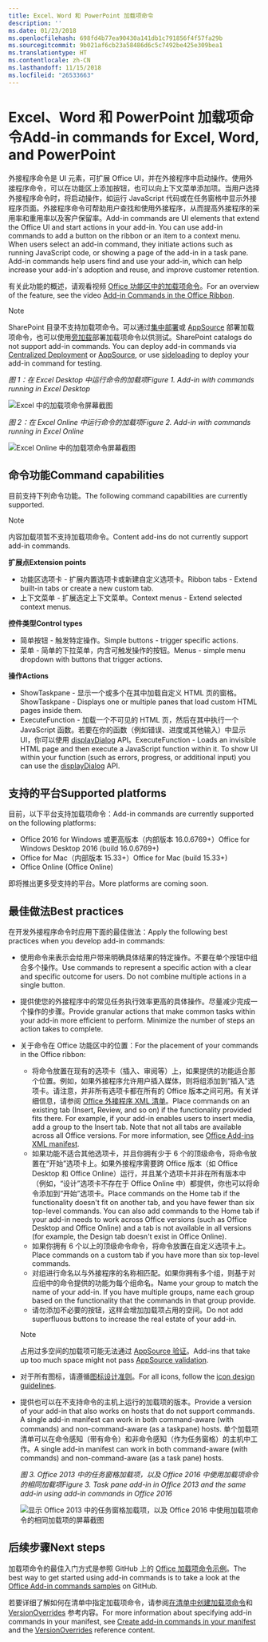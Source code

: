 ```yaml
---
title: Excel、Word 和 PowerPoint 加载项命令
description: ''
ms.date: 01/23/2018
ms.openlocfilehash: 698fd4b77ea90430a141db1c791856f4f57fa29b
ms.sourcegitcommit: 9b021af6cb23a58486d6c5c7492be425e309bea1
ms.translationtype: HT
ms.contentlocale: zh-CN
ms.lasthandoff: 11/15/2018
ms.locfileid: "26533663"
---
```

# <a name="add-in-commands-for-excel-word-and-powerpoint"></a><span data-ttu-id="f40ad-102">Excel、Word 和 PowerPoint 加载项命令</span><span class="sxs-lookup"><span data-stu-id="f40ad-102">Add-in commands for Excel, Word, and PowerPoint</span></span>

<span data-ttu-id="f40ad-p101">外接程序命令是 UI 元素，可扩展 Office UI，并在外接程序中启动操作。使用外接程序命令，可以在功能区上添加按钮，也可以向上下文菜单添加项。当用户选择外接程序命令时，将启动操作，如运行 JavaScript 代码或在任务窗格中显示外接程序页面。外接程序命令可帮助用户查找和使用外接程序，从而提高外接程序的采用率和重用率以及客户保留率。</span><span class="sxs-lookup"><span data-stu-id="f40ad-p101">Add-in commands are UI elements that extend the Office UI and start actions in your add-in. You can use add-in commands to add a button on the ribbon or an item to a context menu. When users select an add-in command, they initiate actions such as running JavaScript code, or showing a page of the add-in in a task pane. Add-in commands help users find and use your add-in, which can help increase your add-in's adoption and reuse, and improve customer retention.</span></span>

<span data-ttu-id="f40ad-107">有关此功能的概述，请观看视频 [Office 功能区中的加载项命令](https://channel9.msdn.com/events/Build/2016/P551)。</span><span class="sxs-lookup"><span data-stu-id="f40ad-107">For an overview of the feature, see the video [Add-in Commands in the Office Ribbon](https://channel9.msdn.com/events/Build/2016/P551).</span></span>

> [!NOTE]
> <span data-ttu-id="f40ad-p102">SharePoint 目录不支持加载项命令。可以通过[集中部署](../publish/centralized-deployment.md)或 [AppSource](https://docs.microsoft.com/office/dev/store/submit-to-the-office-store) 部署加载项命令，也可以使用[旁加载](../testing/create-a-network-shared-folder-catalog-for-task-pane-and-content-add-ins.md)部署加载项命令以供测试。</span><span class="sxs-lookup"><span data-stu-id="f40ad-p102">SharePoint catalogs do not support add-in commands. You can deploy add-in commands via [Centralized Deployment](../publish/centralized-deployment.md) or [AppSource](https://docs.microsoft.com/office/dev/store/submit-to-the-office-store), or use [sideloading](../testing/create-a-network-shared-folder-catalog-for-task-pane-and-content-add-ins.md) to deploy your add-in command for testing.</span></span> 

<span data-ttu-id="f40ad-110">*图 1：在 Excel Desktop 中运行命令的加载项*</span><span class="sxs-lookup"><span data-stu-id="f40ad-110">*Figure 1. Add-in with commands running in Excel Desktop*</span></span>

![Excel 中的加载项命令屏幕截图](../images/add-in-commands-1.png)

<span data-ttu-id="f40ad-112">*图 2：在 Excel Online 中运行命令的加载项*</span><span class="sxs-lookup"><span data-stu-id="f40ad-112">*Figure 2. Add-in with commands running in Excel Online*</span></span>

![Excel Online 中的加载项命令屏幕截图](../images/add-in-commands-2.png)

## <a name="command-capabilities"></a><span data-ttu-id="f40ad-114">命令功能</span><span class="sxs-lookup"><span data-stu-id="f40ad-114">Command capabilities</span></span>
<span data-ttu-id="f40ad-115">目前支持下列命令功能。</span><span class="sxs-lookup"><span data-stu-id="f40ad-115">The following command capabilities are currently supported.</span></span>

> [!NOTE]
> <span data-ttu-id="f40ad-116">内容加载项暂不支持加载项命令。</span><span class="sxs-lookup"><span data-stu-id="f40ad-116">Content add-ins do not currently support add-in commands.</span></span>

<span data-ttu-id="f40ad-117">**扩展点**</span><span class="sxs-lookup"><span data-stu-id="f40ad-117">**Extension points**</span></span>

- <span data-ttu-id="f40ad-118">功能区选项卡 - 扩展内置选项卡或新建自定义选项卡。</span><span class="sxs-lookup"><span data-stu-id="f40ad-118">Ribbon tabs - Extend built-in tabs or create a new custom tab.</span></span>
- <span data-ttu-id="f40ad-119">上下文菜单 - 扩展选定上下文菜单。</span><span class="sxs-lookup"><span data-stu-id="f40ad-119">Context menus - Extend selected context menus.</span></span>

<span data-ttu-id="f40ad-120">**控件类型**</span><span class="sxs-lookup"><span data-stu-id="f40ad-120">**Control types**</span></span>

- <span data-ttu-id="f40ad-121">简单按钮 - 触发特定操作。</span><span class="sxs-lookup"><span data-stu-id="f40ad-121">Simple buttons - trigger specific actions.</span></span>
- <span data-ttu-id="f40ad-122">菜单 - 简单的下拉菜单，内含可触发操作的按钮。</span><span class="sxs-lookup"><span data-stu-id="f40ad-122">Menus - simple menu dropdown with buttons that trigger actions.</span></span>

<span data-ttu-id="f40ad-123">**操作**</span><span class="sxs-lookup"><span data-stu-id="f40ad-123">**Actions**</span></span>

- <span data-ttu-id="f40ad-124">ShowTaskpane - 显示一个或多个在其中加载自定义 HTML 页的窗格。</span><span class="sxs-lookup"><span data-stu-id="f40ad-124">ShowTaskpane - Displays one or multiple panes that load custom HTML pages inside them.</span></span>
- <span data-ttu-id="f40ad-p103">ExecuteFunction - 加载一个不可见的 HTML 页，然后在其中执行一个 JavaScript 函数。若要在你的函数（例如错误、进度或其他输入）中显示 UI，你可以使用 [displayDialog](https://docs.microsoft.com/javascript/api/office/office.ui?view=office-js) API。</span><span class="sxs-lookup"><span data-stu-id="f40ad-p103">ExecuteFunction - Loads an invisible HTML page and then execute a JavaScript function within it. To show UI within your function (such as errors, progress, or additional input) you can use the [displayDialog](https://docs.microsoft.com/javascript/api/office/office.ui?view=office-js) API.</span></span>  

## <a name="supported-platforms"></a><span data-ttu-id="f40ad-127">支持的平台</span><span class="sxs-lookup"><span data-stu-id="f40ad-127">Supported platforms</span></span>

<span data-ttu-id="f40ad-128">目前，以下平台支持加载项命令：</span><span class="sxs-lookup"><span data-stu-id="f40ad-128">Add-in commands are currently supported on the following platforms:</span></span>

- <span data-ttu-id="f40ad-129">Office 2016 for Windows 或更高版本（内部版本 16.0.6769+）</span><span class="sxs-lookup"><span data-stu-id="f40ad-129">Office for Windows Desktop 2016 (build 16.0.6769+)</span></span>
- <span data-ttu-id="f40ad-130">Office for Mac（内部版本 15.33+）</span><span class="sxs-lookup"><span data-stu-id="f40ad-130">Office for Mac (build 15.33+)</span></span>
- <span data-ttu-id="f40ad-131">Office Online</span><span class="sxs-lookup"><span data-stu-id="f40ad-131"> (Office Online)</span></span>

<span data-ttu-id="f40ad-132">即将推出更多受支持的平台。</span><span class="sxs-lookup"><span data-stu-id="f40ad-132">More platforms are coming soon.</span></span>

## <a name="best-practices"></a><span data-ttu-id="f40ad-133">最佳做法</span><span class="sxs-lookup"><span data-stu-id="f40ad-133">Best practices</span></span>

<span data-ttu-id="f40ad-134">在开发外接程序命令时应用下面的最佳做法：</span><span class="sxs-lookup"><span data-stu-id="f40ad-134">Apply the following best practices when you develop add-in commands:</span></span>

- <span data-ttu-id="f40ad-p104">使用命令来表示会给用户带来明确具体结果的特定操作。不要在单个按钮中组合多个操作。</span><span class="sxs-lookup"><span data-stu-id="f40ad-p104">Use commands to represent a specific action with a clear and specific outcome for users. Do not combine multiple actions in a single button.</span></span>
- <span data-ttu-id="f40ad-p105">提供使您的外接程序中的常见任务执行效率更高的具体操作。尽量减少完成一个操作的步骤。</span><span class="sxs-lookup"><span data-stu-id="f40ad-p105">Provide granular actions that make common tasks within your add-in more efficient to perform. Minimize the number of steps an action takes to complete.</span></span>
- <span data-ttu-id="f40ad-139">关于命令在 Office 功能区中的位置：</span><span class="sxs-lookup"><span data-stu-id="f40ad-139">For the placement of your commands in the Office ribbon:</span></span>
    - <span data-ttu-id="f40ad-p106">将命令放置在现有的选项卡（插入、审阅等）上，如果提供的功能适合那个位置。例如，如果外接程序允许用户插入媒体，则将组添加到“插入”选项卡。请注意，并非所有选项卡都在所有的 Office 版本之间可用。有关详细信息，请参阅 [Office 外接程序 XML 清单](../develop/add-in-manifests.md)。</span><span class="sxs-lookup"><span data-stu-id="f40ad-p106">Place commands on an existing tab (Insert, Review, and so on) if the functionality provided fits there. For example, if your add-in enables users to insert media, add a group to the Insert tab. Note that not all tabs are available across all Office versions. For more information, see [Office Add-ins XML manifest](../develop/add-in-manifests.md).</span></span> 
    - <span data-ttu-id="f40ad-p107">如果功能不适合其他选项卡，并且你拥有少于 6 个的顶级命令，将命令放置在“开始”选项卡上。如果外接程序需要跨 Office 版本（如 Office Desktop 和 Office Online）运行，并且某个选项卡并非在所有版本中（例如，“设计”选项卡不存在于 Office Online 中）都提供，你也可以将命令添加到“开始”选项卡。</span><span class="sxs-lookup"><span data-stu-id="f40ad-p107">Place commands on the Home tab if the functionality doesn't fit on another tab, and you have fewer than six top-level commands. You can also add commands to the Home tab if your add-in needs to work across Office versions (such as Office Desktop and Office Online) and a tab is not available in all versions (for example, the Design tab doesn't exist in Office Online).</span></span>  
    - <span data-ttu-id="f40ad-145">如果你拥有 6 个以上的顶级命令命令，将命令放置在自定义选项卡上。</span><span class="sxs-lookup"><span data-stu-id="f40ad-145">Place commands on a custom tab if you have more than six top-level commands.</span></span> 
    - <span data-ttu-id="f40ad-p108">对组进行命名以与外接程序的名称相匹配。如果你拥有多个组，则基于对应组中的命令提供的功能为每个组命名。</span><span class="sxs-lookup"><span data-stu-id="f40ad-p108">Name your group to match the name of your add-in. If you have multiple groups, name each group based on the functionality that the commands in that group provide.</span></span>
    - <span data-ttu-id="f40ad-148">请勿添加不必要的按钮，这样会增加加载项占用的空间。</span><span class="sxs-lookup"><span data-stu-id="f40ad-148">Do not add superfluous buttons to increase the real estate of your add-in.</span></span>

     > [!NOTE]
     > <span data-ttu-id="f40ad-149">占用过多空间的加载项可能无法通过 [AppSource 验证](https://docs.microsoft.com/office/dev/store/validation-policies)。</span><span class="sxs-lookup"><span data-stu-id="f40ad-149">Add-ins that take up too much space might not pass [AppSource validation](https://docs.microsoft.com/office/dev/store/validation-policies).</span></span>

- <span data-ttu-id="f40ad-150">对于所有图标，请遵循[图标设计准则](add-in-icons.md)。</span><span class="sxs-lookup"><span data-stu-id="f40ad-150">For all icons, follow the [icon design guidelines](add-in-icons.md).</span></span>
- <span data-ttu-id="f40ad-151">提供也可以在不支持命令的主机上运行的加载项的版本。</span><span class="sxs-lookup"><span data-stu-id="f40ad-151">Provide a version of your add-in that also works on hosts that do not support commands. A single add-in manifest can work in both command-aware (with commands) and non-command-aware (as a taskpane) hosts.</span></span> <span data-ttu-id="f40ad-152">单个加载项清单可以在命令感知（带有命令）和非命令感知（作为任务窗格）的主机中工作。</span><span class="sxs-lookup"><span data-stu-id="f40ad-152">A single add-in manifest can work in both command-aware (with commands) and non-command-aware (as a task pane) hosts.</span></span>

   <span data-ttu-id="f40ad-153">*图 3. Office 2013 中的任务窗格加载项，以及 Office 2016 中使用加载项命令的相同加载项*</span><span class="sxs-lookup"><span data-stu-id="f40ad-153">*Figure 3. Task pane add-in in Office 2013 and the same add-in using add-in commands in Office 2016*</span></span>

   ![显示 Office 2013 中的任务窗格加载项，以及 Office 2016 中使用加载项命令的相同加载项的屏幕截图](../images/office-task-pane-add-ins.png)


## <a name="next-steps"></a><span data-ttu-id="f40ad-155">后续步骤</span><span class="sxs-lookup"><span data-stu-id="f40ad-155">Next steps</span></span>

<span data-ttu-id="f40ad-156">加载项命令的最佳入门方式是参照 GitHub 上的 [Office 加载项命令示例](https://github.com/OfficeDev/Office-Add-in-Commands-Samples/)。</span><span class="sxs-lookup"><span data-stu-id="f40ad-156">The best way to get started using add-in commands is to take a look at the [Office Add-in commands samples](https://github.com/OfficeDev/Office-Add-in-Commands-Samples/) on GitHub.</span></span>

<span data-ttu-id="f40ad-157">若要详细了解如何在清单中指定加载项命令，请参阅[在清单中创建加载项命令](../develop/create-addin-commands.md)和 [VersionOverrides](https://docs.microsoft.com/office/dev/add-ins/reference/manifest/versionoverrides?view=office-js) 参考内容。</span><span class="sxs-lookup"><span data-stu-id="f40ad-157">For more information about specifying add-in commands in your manifest, see [Create add-in commands in your manifest](../develop/create-addin-commands.md) and the [VersionOverrides](https://docs.microsoft.com/office/dev/add-ins/reference/manifest/versionoverrides?view=office-js) reference content.</span></span>
